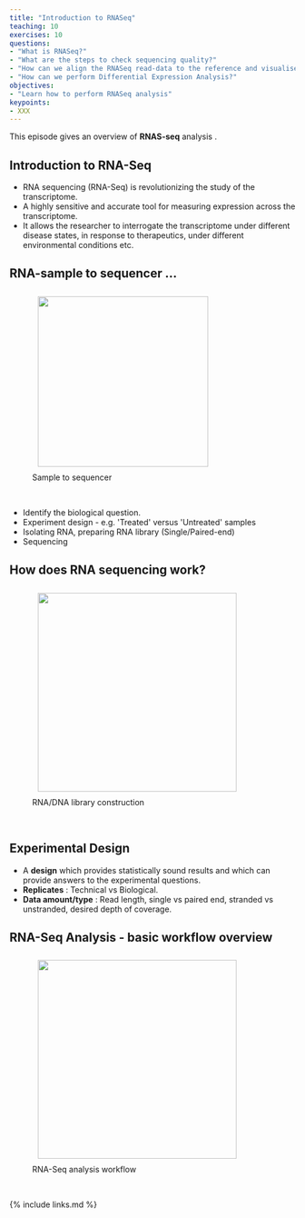 ```yaml
---
title: "Introduction to RNASeq"
teaching: 10
exercises: 10
questions:
- "What is RNASeq?"
- "What are the steps to check sequencing quality?"
- "How can we align the RNASeq read-data to the reference and visualise the alignments?"
- "How can we perform Differential Expression Analysis?"
objectives:
- "Learn how to perform RNASeq analysis"
keypoints:
- XXX
---
```


This episode gives an overview of  **RNAS-seq** analysis . 

## Introduction to RNA-Seq

- RNA sequencing (RNA-Seq) is revolutionizing the study of the transcriptome. 
- A highly sensitive and accurate tool for measuring expression across the transcriptome.
- It allows the researcher to interrogate the transcriptome under different disease states, in response to therapeutics, under different environmental conditions etc.

## RNA-sample to sequencer ... 

<figure>
  <img src="{{ page.root }}/fig/sample_to_sequencer.png" style="margin:10px;height:300px"/>
    <figcaption> Sample to sequencer </figcaption>
</figure><br>
  
- Identify the biological question.  
- Experiment design - e.g. 'Treated' versus 'Untreated' samples
- Isolating RNA, preparing RNA library (Single/Paired-end)
- Sequencing 

## How does RNA sequencing work?
  <figure>
  
  <img src="{{ page.root }}/fig/chemistry.png" style="margin:10px;height:350px"/>
  <figcaption> RNA/DNA library construction </figcaption>
</figure><br> 

## Experimental Design
- A **design** which provides statistically sound results and which can provide answers to the experimental questions.
- **Replicates**   : Technical vs Biological.
- **Data amount/type** : Read length, single vs paired end, 
                    stranded vs unstranded, desired depth of coverage.

## RNA-Seq Analysis - basic workflow overview

<figure>
  <img src="{{ page.root }}/fig/rnaseq_workflow.png" style="margin:10px;height:350px"/>
  <figcaption> RNA-Seq analysis workflow </figcaption>
</figure><br>








{% include links.md %}
